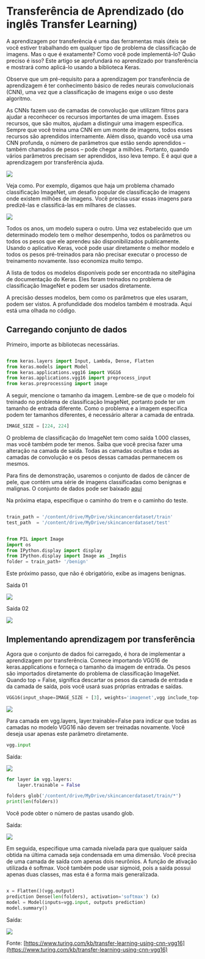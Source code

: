 # Transferência de Aprendizado (do inglês Transfer Learning)

A aprendizagem por transferência é uma das ferramentas mais úteis se você estiver trabalhando em qualquer tipo de problema de classificação de imagens. Mas o que é exatamente? Como você pode implementá-lo? Quão preciso é isso? Este artigo se aprofundará no aprendizado por transferência e mostrará como aplicá-lo usando a biblioteca Keras.

Observe que um pré-requisito para a aprendizagem por transferência de aprendizagem é ter conhecimento básico de redes neurais convolucionais (CNN), uma vez que a classificação de imagens exige o uso deste algoritmo.

As CNNs fazem uso de camadas de convolução que utilizam filtros para ajudar a reconhecer os recursos importantes de uma imagem. Esses recursos, que são muitos, ajudam a distinguir uma imagem específica. Sempre que você treina uma CNN em um monte de imagens, todos esses recursos são aprendidos internamente. Além disso, quando você usa uma CNN profunda, o número de parâmetros que estão sendo aprendidos – também chamados de pesos – pode chegar a milhões. Portanto, quando vários parâmetros precisam ser aprendidos, isso leva tempo. E é aqui que a aprendizagem por transferência ajuda.

![](fotos/imagem01.avif)

Veja como.
Por exemplo, digamos que haja um problema chamado classificação ImageNet, um desafio popular de classificação de imagens onde existem milhões de imagens. Você precisa usar essas imagens para predizê-las e classificá-las em milhares de classes.

![](fotos/imagem02.avif)

Todos os anos, um modelo supera o outro. Uma vez estabelecido que um determinado modelo tem o melhor desempenho, todos os parâmetros ou todos os pesos que ele aprendeu são disponibilizados publicamente. Usando o aplicativo Keras, você pode usar diretamente o melhor modelo e todos os pesos pré-treinados para não precisar executar o processo de treinamento novamente. Isso economiza muito tempo.

A lista de todos os modelos disponíveis pode ser encontrada no sitePágina de documentação do Keras. Eles foram treinados no problema de classificação ImageNet e podem ser usados ​​diretamente.

A precisão desses modelos, bem como os parâmetros que eles usaram, podem ser vistos. A profundidade dos modelos também é mostrada.
Aqui está uma olhada no código.

## Carregando conjunto de dados

Primeiro, importe as bibliotecas necessárias.

```python

from keras.layers import Input, Lambda, Dense, Flatten
from keras.models import Model
from keras.applications.vgg16 import VGG16
from keras.applications.vgg16 import preprocess_input
from keras.preprocessing import image

```

A seguir, mencione o tamanho da imagem. Lembre-se de que o modelo foi treinado no problema de classificação ImageNet, portanto pode ter um tamanho de entrada diferente. Como o problema e a imagem específica podem ter tamanhos diferentes, é necessário alterar a camada de entrada.

```python
IMAGE_SIZE = [224, 224]
```

O problema de classificação do ImageNet tem como saída 1.000 classes, mas você também pode ter menos. Saiba que você precisa fazer uma alteração na camada de saída. Todas as camadas ocultas e todas as camadas de convolução e os pesos dessas camadas permanecem os mesmos.

Para fins de demonstração, usaremos o conjunto de dados de câncer de pele, que contém uma série de imagens classificadas como benignas e malignas. O conjunto de dados pode ser baixado [aqui](https://www.kaggle.com/fanconic/skin-cancer-malignant-vs-benign)

Na próxima etapa, especifique o caminho do trem e o caminho do teste.

```python

train_path = '/content/drive/MyDrive/skincancerdataset/train'
test_path  = '/content/drive/MyDrive/skincancerdataset/test'

```

```python

from PIL import Image
import os
from IPython.display import display
from IPython.display import Image as _Imgdis
folder = train_path+ '/benign'

```

Este próximo passo, que não é obrigatório, exibe as imagens benignas.

Saída 01

![](fotos/amostra01.avif)

Saída 02

![](fotos/amostra02.avif)




## Implementando aprendizagem por transferência

Agora que o conjunto de dados foi carregado, é hora de implementar a aprendizagem por transferência.
Comece importando VGG16 de keras.applications e forneça o tamanho da imagem de entrada. Os pesos são importados diretamente do problema de classificação ImageNet. Quando top = False, significa descartar os pesos da camada de entrada e da camada de saída, pois você usará suas próprias entradas e saídas.

```python
VGG16(input_shape=IMAGE_SIZE + [3], weights='imagenet',vgg include_top=False)
```

![](fotos/saida01.avif)

Para camada em vgg.layers, layer.trainable=False para indicar que todas as camadas no modelo VGG16 não devem ser treinadas novamente. Você deseja usar apenas este parâmetro diretamente.

```python
vgg.input
```

Saída:

![](fotos/saida02.avif)

```python
for layer in vgg.layers:
    layer.trainable = False
```

```python
folders glob('/content/drive/MyDrive/skincancerdataset/train/*')
print(len(folders))
```

Você pode obter o número de pastas usando glob.

Saída:

![](fotos/saida03.avif)

Em seguida, especifique uma camada nivelada para que qualquer saída obtida na última camada seja condensada em uma dimensão. Você precisa de uma camada de saída com apenas dois neurônios. A função de ativação utilizada é softmax. Você também pode usar sigmoid, pois a saída possui apenas duas classes, mas esta é a forma mais generalizada.

```python

x = Flatten()(vgg.output)
prediction Dense(len(folders), activation='softmax') (x)
model = Model(inputs=vgg.input, outputs prediction)
model.summary()

```

Saída:

![](fotos/saida04.avif)






Fonte: [https://www.turing.com/kb/transfer-learning-using-cnn-vgg16](https://www.turing.com/kb/transfer-learning-using-cnn-vgg16)

